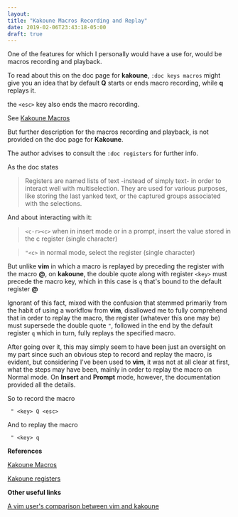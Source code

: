 ```yaml
---
layout: 
title: "Kakoune Macros Recording and Replay"
date: 2019-02-06T23:43:18-05:00
draft: true
---
```



One of the features for which I personally would have a
use for, would be macros recording and playback.

To read about this on the doc page for **kakoune**, `:doc
keys macros` might give you an idea that by default **Q**
starts or ends macro recording, while **q** replays it. 

the ``<esc>`` key also ends the macro recording.

See <a href="https://github.com/mawww/kakoune/blob/master/doc/pages/keys.asciidoc#macros"
target="_blank">Kakoune Macros</a> 

But further description for the macros recording and
playback, is not provided on the doc page for **Kakoune**.

The author advises to consult the `:doc registers` for further
info.

As the doc states

>Registers are named lists of text -instead of simply text- in order to interact well with multiselection. They are used for various purposes, like storing the last yanked text, or the captured groups associated with the selections.

And about interacting with it:

>``<c-r><c>``
>when in insert mode or in a prompt, insert the value stored in the c register (single character)

>``"<c>``
>in normal mode, select the <c> register (single character)

But unlike **vim** in which a macro is replayed by preceding
the register <key> with the macro **@**, on **kakoune**, the
double quote along with register ``<key>`` must precede the macro
key, which in this case is ``q`` that's bound to the default
register **@**

Ignorant of this fact, mixed with the confusion that stemmed
primarily from the habit of using a workflow from **vim**,
disallowed me to fully comprehend that in order to replay
the macro, the register (whatever this one may be) **<key>**
must supersede the double quote ``"``, followed in the end
by the default register ``q`` which in turn, fully replays
the specified macro.

After going over it, this may simply seem to have been
just an oversight on my part since such an obvious step to
record and replay the macro, is evident, but considering
I've been used to **vim**, it was not at all clear at first,
what the steps may have been, mainly in order to replay the macro
on Normal mode. On **Insert** and **Prompt** mode, however,
the documentation provided all the details.

So to record the macro

     " <key> Q <esc> 
     
And to replay the macro

     " <key> q 
     
     
**References**


<a href="https://github.com/mawww/kakoune/blob/master/doc/pages/keys.asciidoc#macros"
target="_blank">Kakoune Macros</a>
    
<a href="https://github.com/mawww/kakoune/blob/master/doc/pages/registers.asciidoc"
target="_blank">Kakoune registers</a>

**Other useful links**

<a href="https://www.reddit.com/r/vim/comments/5icmak/a_vim_users_comparisation_between_kakoune_and_vim/"
target="_blank">A vim user's comparison between vim and
kakoune</a>



